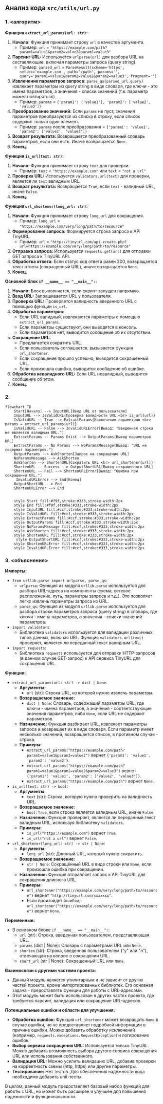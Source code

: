 ## Анализ кода `src/utils/url.py`

### 1. <алгоритм>

**Функция `extract_url_params(url: str)`:**

1.  **Начало:** Функция принимает строку `url` в качестве аргумента.
    *   Пример: `url` = `"https://example.com/path?param1=value1&param2=value2&param2=value3"`
2.  **Парсинг URL:** Используется `urlparse(url)` для разбора URL на составляющие, включая параметры запроса (query string).
    *   Пример: `parsed_url` = `ParseResult(scheme='https', netloc='example.com', path='/path', params='', query='param1=value1&param2=value2&param2=value3', fragment='')`
3.  **Извлечение параметров запроса:** `parse_qs(parsed_url.query)` извлекает параметры из query string в виде словаря, где ключи - это имена параметров, а значения - списки значений (т.к. параметр может повторяться).
    *   Пример: `params` = `{'param1': ['value1'], 'param2': ['value2', 'value3']}`
4.  **Преобразование значений:** Если `params` не пуст, значения параметров преобразуются из списка в строку, если список содержит только один элемент.
    *   Пример: `params` после преобразования = `{'param1': 'value1', 'param2': ['value2', 'value3']}`
5.  **Возврат результата:** Возвращается преобразованный словарь параметров, если они есть. Иначе возвращается `None`.
6.  **Конец.**

**Функция `is_url(text: str)`:**

1.  **Начало:** Функция принимает строку `text` для проверки.
    *   Пример: `text` = `"https://example.com"` или `text` = `"not a url"`
2.  **Проверка URL:** Используется `validators.url(text)` для проверки, является ли `text` валидным URL.
3.  **Возврат результата:** Возвращается `True`, если `text` - валидный URL, иначе `False`.
4.  **Конец.**

**Функция `url_shortener(long_url: str)`:**

1.  **Начало:** Функция принимает строку `long_url` для сокращения.
    *   Пример: `long_url` = `"https://example.com/very/long/path/to/resource"`
2.  **Формирование запроса:** Формируется строка запроса к API TinyURL.
    *   Пример: `url` = `"http://tinyurl.com/api-create.php?url=https://example.com/very/long/path/to/resource"`
3.  **Отправка запроса:** Используется `requests.get(url)` для отправки GET запроса к TinyURL API.
4.  **Обработка ответа:** Если статус код ответа равен 200, возвращается текст ответа (сокращенный URL), иначе возвращается `None`.
5.  **Конец.**

**Основной блок `if __name__ == "__main__":`:**

1.  **Начало:** Блок выполняется, если скрипт запущен напрямую.
2.  **Ввод URL:** Запрашивается URL у пользователя.
3.  **Проверка URL:** Проверяется валидность введенного URL с помощью функции `is_url`.
4.  **Обработка параметров:**
    *   Если URL валидный, извлекаются параметры с помощью `extract_url_params`.
    *   Если параметры существуют, они выводятся в консоль.
    *   Если параметров нет, выводится сообщение об их отсутствии.
5.  **Сокращение URL:**
    *   Предлагается сократить URL.
    *   Если пользователь соглашается, вызывается функция `url_shortener`.
    *   Если сокращение прошло успешно, выводится сокращенный URL.
    *   Если произошла ошибка, выводится сообщение об ошибке.
6.  **Обработка невалидного URL:** Если URL невалидный, выводится сообщение об этом.
7.  **Конец.**

### 2. <mermaid>

```mermaid
flowchart TD
    Start[Начало] --> InputURL[Ввод URL от пользователя]
    InputURL --> IsValidURL{Проверка валидности URL <br> is_url(url)}
    IsValidURL -- True --> ExtractParams{Извлечение параметров <br> params = extract_url_params(url)}
    IsValidURL -- False --> InvalidURLError[Вывод: "Введенная строка не является валидным URL."]
    ExtractParams -- Params Exist --> OutputParams[Вывод параметров URL]
    ExtractParams -- No Params --> NoParamsMessage[Вывод: "URL не содержит параметров."]
    OutputParams --> AskShorten[Запрос на сокращение URL]
    NoParamsMessage --> AskShorten
    AskShorten --> ShortenURL{Сократить URL <br> url_shortener(url)}
    ShortenURL -- Success --> OutputShortURL[Вывод сокращенного URL]
    ShortenURL -- Fail --> ShortenURLError[Вывод: "Ошибка при сокращении URL."]
     InvalidURLError --> End[Конец]
    OutputShortURL --> End
    ShortenURLError --> End
    
    
    style Start fill:#f9f,stroke:#333,stroke-width:2px
    style End fill:#f9f,stroke:#333,stroke-width:2px
    style InputURL fill:#ccf,stroke:#333,stroke-width:2px
    style IsValidURL fill:#ccf,stroke:#333,stroke-width:2px
    style ExtractParams fill:#ccf,stroke:#333,stroke-width:2px
    style OutputParams fill:#ccf,stroke:#333,stroke-width:2px
    style NoParamsMessage fill:#ccf,stroke:#333,stroke-width:2px
    style AskShorten fill:#ccf,stroke:#333,stroke-width:2px
    style ShortenURL fill:#ccf,stroke:#333,stroke-width:2px
     style OutputShortURL fill:#ccf,stroke:#333,stroke-width:2px
    style ShortenURLError fill:#ccf,stroke:#333,stroke-width:2px
    style InvalidURLError fill:#ccf,stroke:#333,stroke-width:2px

```

### 3. <объяснение>

**Импорты:**

*   `from urllib.parse import urlparse, parse_qs`:
    *   `urlparse`: Функция из модуля `urllib.parse` используется для разбора URL-адреса на компоненты (схема, сетевое расположение, путь, параметры запроса и т.д.). Это позволяет легко извлечь параметры запроса из URL.
    *   `parse_qs`: Функция из модуля `urllib.parse` используется для разбора строки параметров запроса (query string) в словарь, где ключи - имена параметров, а значения - списки значений параметров.
*   `import validators`:
    *   Библиотека `validators` используется для валидации различных типов данных, включая URL. Функция `validators.url(text)` проверяет, является ли переданный текст валидным URL.
*   `import requests`:
    *   Библиотека `requests` используется для отправки HTTP-запросов (в данном случае GET-запрос) к API сервиса TinyURL для сокращения URL.

**Функции:**

*   `extract_url_params(url: str) -> dict | None`:
    *   **Аргументы:**
        *   `url` (str): Строка URL, из которой нужно извлечь параметры.
    *   **Возвращаемое значение:**
        *   `dict | None`: Словарь, содержащий параметры URL, где ключи - имена параметров, а значения - соответствующие значения параметров, либо `None`, если URL не содержит параметров.
    *   **Назначение:** Функция разбирает URL, извлекает параметры запроса и возвращает их в виде словаря. Если параметр имеет несколько значений, возвращается список, в противном случае - строка.
    *   **Примеры:**
        *   `extract_url_params("https://example.com/path?param1=value1&param2=value2")` вернет `{'param1': 'value1', 'param2': 'value2'}`.
        *   `extract_url_params("https://example.com/path?param1=value1&param2=value2&param2=value3")` вернет `{'param1': 'value1', 'param2': ['value2', 'value3']}`.
        *   `extract_url_params("https://example.com/path")` вернет `None`.
*   `is_url(text: str) -> bool`:
    *   **Аргументы:**
        *   `text` (str): Строка, которую нужно проверить на валидность URL.
    *   **Возвращаемое значение:**
        *   `bool`: `True`, если строка является валидным URL, иначе `False`.
    *   **Назначение:** Функция проверяет, является ли переданный текст валидным URL, используя библиотеку `validators`.
    *   **Примеры:**
        *   `is_url("https://example.com")` вернет `True`.
        *   `is_url("not a url")` вернет `False`.
*   `url_shortener(long_url: str) -> str | None`:
    *   **Аргументы:**
        *   `long_url` (str): Длинный URL, который нужно сократить.
    *   **Возвращаемое значение:**
        *   `str | None`: Сокращённый URL в виде строки или `None`, если произошла ошибка при сокращении.
    *   **Назначение:** Функция отправляет запрос к API TinyURL для сокращения длинного URL.
    *   **Примеры:**
        *   `url_shortener("https://example.com/very/long/path/to/resource")` вернет `"http://tinyurl.com/xxxxxxx"`.
        *   Если произойдет ошибка, `url_shortener("https://example.com/very/long/path/to/resource")` вернет `None`.

**Переменные:**

*   В основном блоке `if __name__ == "__main__":`:
    *   `url` (str): Строка, введенная пользователем, представляющая URL.
    *   `params` (dict | None): Словарь с параметрами URL или `None`.
    *   `shorten` (str): Строка, введенная пользователем ("y" или "n"), отвечающая на вопрос о сокращении URL.
    *   `short_url` (str | None): Сокращенный URL или `None`.

**Взаимосвязи с другими частями проекта:**

*   Данный модуль является утилитарным и не зависит от других частей проекта, кроме импортированных библиотек. Его основная задача - предоставлять функции для работы с URL-адресами.
*   Этот модуль может быть использован в других частях проекта, где требуется парсинг, валидация или сокращение URL-адресов.

**Потенциальные ошибки и области для улучшения:**

*   **Обработка ошибок:** Функция `url_shortener` может возвращать `None` в случае ошибки, но не предоставляет подробной информации о причине ошибки. Можно добавить обработку исключений (например, `requests.exceptions.RequestException`) и логирование ошибок.
*   **Выбор сервиса сокращения URL:** Используется только TinyURL. Можно добавить возможность выбора другого сервиса сокращения URL или использования собственного.
*   **Валидация URL:** Можно усилить валидацию URL, добавив проверки на корректность схемы (http, https) или другие параметры.
*   **Тестирование:** Нет тестов. Для обеспечения надежности кода необходимо добавить unit-тесты.

В целом, данный модуль предоставляет базовый набор функций для работы с URL, но может быть расширен и улучшен для повышения надежности и функциональности.
